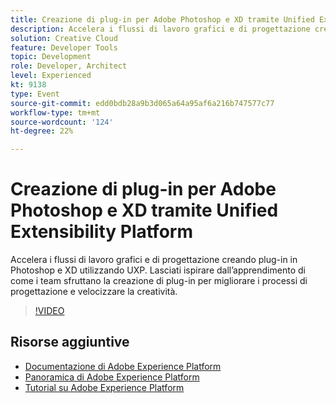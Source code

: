 ```yaml
---
title: Creazione di plug-in per Adobe Photoshop e XD tramite Unified Extensibility Platform
description: Accelera i flussi di lavoro grafici e di progettazione creando plug-in in Photoshop e XD utilizzando UXP. Lasciati ispirare dall’apprendimento di come i team sfruttano la creazione di plug-in per migliorare i processi di progettazione e velocizzare la creatività.
solution: Creative Cloud
feature: Developer Tools
topic: Development
role: Developer, Architect
level: Experienced
kt: 9138
type: Event
source-git-commit: edd0bdb28a9b3d065a64a95af6a216b747577c77
workflow-type: tm+mt
source-wordcount: '124'
ht-degree: 22%

---
```


# Creazione di plug-in per Adobe Photoshop e XD tramite Unified Extensibility Platform

Accelera i flussi di lavoro grafici e di progettazione creando plug-in in Photoshop e XD utilizzando UXP. Lasciati ispirare dall’apprendimento di come i team sfruttano la creazione di plug-in per migliorare i processi di progettazione e velocizzare la creatività.

>[!VIDEO](https://video.tv.adobe.com/v/337593/?quality=12&learn=on&hidetitle=true)

## Risorse aggiuntive

- [Documentazione di Adobe Experience Platform](https://experienceleague.adobe.com/docs/experience-platform.html)
- [Panoramica di Adobe Experience Platform](https://experienceleague.adobe.com/docs/experience-platform/landing/home.html?lang=it)
- [Tutorial su Adobe Experience Platform](https://experienceleague.adobe.com/docs/platform-learn/tutorials/overview.html?lang=it)
